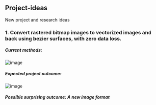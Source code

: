 ## Project-ideas
New project and research ideas

### 1. Convert rastered bitmap images to vectorized images and back using bezier surfaces, with zero data loss.

##### Current methods:

![image](https://user-images.githubusercontent.com/52484751/169096549-4edf5815-af6b-49fb-ba4f-8df443cbd257.png)

##### Expected project outcome:

![image](https://user-images.githubusercontent.com/52484751/169096161-01f6b1de-21fd-4ba4-9e45-8c1e5f4ebb0f.png)

##### Possible surprising outcome: A new image format
